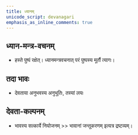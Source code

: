```yaml
---
title: ध्यानम्
unicode_script: devanagari
emphasis_as_inline_comments: true
---
```


## ध्यान-मन्त्र-वचनम्

- हस्ते पुष्पं रक्षेत्। ध्यानमन्त्रवचनात् परं पुष्पस्य मूर्तौ त्यागः।

## तदा भावः

- देवताया अनुभवस्य अनुभूतिः, तस्यां लयः

## देवता-कल्पनम्

- भावस्य सत्कार्ये नियोजनम् >> भावानां जन्तूकरणम् इत्यत्र द्रष्टव्यम्।
